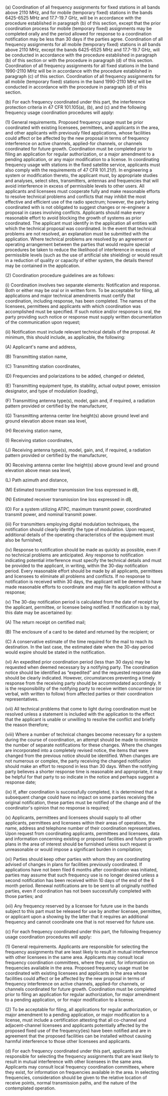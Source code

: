 (a) Coordination of all frequency assignments for fixed stations in all bands above 2110 MHz, and for mobile (temporary fixed) stations in the bands 6425-6525 MHz and 17.7-19.7 GHz, will be in accordance with the procedure established in paragraph (b) of this section, except that the prior coordination process for mobile (temporary fixed) assignments may be completed orally and the period allowed for response to a coordination notification may be less than 30 days if the parties agree. Coordination of all frequency assignments for all mobile (temporary fixed) stations in all bands above 2110 MHz, except the bands 6425-6525 MHz and 17.7-19.7 GHz, will be conducted in accordance with the procedure established in paragraph (b) of this section or with the procedure in paragraph (d) of this section. Coordination of all frequency assignments for all fixed stations in the band 1990-2110 MHz will be in accordance with the procedure established in paragraph (c) of this section. Coordination of all frequency assignments for all mobile (temporary fixed) stations in the band 1990-2110 MHz will be conducted in accordance with the procedure in paragraph (d) of this section.

(b) For each frequency coordinated under this part, the interference protection criteria in 47 CFR 101.105(a), (b), and (c) and the following frequency usage coordination procedures will apply:

(1) General requirements. Proposed frequency usage must be prior coordinated with existing licensees, permittees, and applicants in the area, and other applicants with previously filed applications, whose facilities could affect or be affected by the new proposal in terms of frequency interference on active channels, applied-for channels, or channels coordinated for future growth. Coordination must be completed prior to filing an application for regular authorization, or a major amendment to a pending application, or any major modification to a license. In coordinating frequency usage with stations in the fixed satellite service, applicants must also comply with the requirements of 47 CFR 101.21(f). In engineering a system or modification thereto, the applicant must, by appropriate studies and analyses, select sites, transmitters, antennas and frequencies that will avoid interference in excess of permissible levels to other users. All applicants and licensees must cooperate fully and make reasonable efforts to resolve technical problems and conflicts that may inhibit the most effective and efficient use of the radio spectrum; however, the party being coordinated with is not obligated to suggest changes or re-engineer a proposal in cases involving conflicts. Applicants should make every reasonable effort to avoid blocking the growth of systems as prior coordinated. The applicant must identify in the application all entities with which the technical proposal was coordinated. In the event that technical problems are not resolved, an explanation must be submitted with the application. Where technical problems are resolved by an agreement or operating arrangement between the parties that would require special procedures be taken to reduce the likelihood of interference in excess of permissible levels (such as the use of artificial site shielding) or would result in a reduction of quality or capacity of either system, the details thereof may be contained in the application.

(2) Coordination procedure guidelines are as follows:

(i) Coordination involves two separate elements: Notification and response. Both or either may be oral or in written form. To be acceptable for filing, all applications and major technical amendments must certify that coordination, including response, has been completed. The names of the licensees, permittees and applicants with which coordination was accomplished must be specified. If such notice and/or response is oral, the party providing such notice or response must supply written documentation of the communication upon request;

(ii) Notification must include relevant technical details of the proposal. At minimum, this should include, as applicable, the following:

(A) Applicant's name and address,

(B) Transmitting station name,

(C) Transmitting station coordinates,

(D) Frequencies and polarizations to be added, changed or deleted,

(E) Transmitting equipment type, its stability, actual output power, emission designator, and type of modulation (loading),

(F) Transmitting antenna type(s), model, gain and, if required, a radiation pattern provided or certified by the manufacturer,

(G) Transmitting antenna center line height(s) above ground level and ground elevation above mean sea level,

(H) Receiving station name,

(I) Receiving station coordinates,

(J) Receiving antenna type(s), model, gain, and, if required, a radiation pattern provided or certified by the manufacturer,

(K) Receiving antenna center line height(s) above ground level and ground elevation above mean sea level,

(L) Path azimuth and distance,

(M) Estimated transmitter transmission line loss expressed in dB,

(N) Estimated receiver transmission line loss expressed in dB,

(O) For a system utilizing ATPC, maximum transmit power, coordinated transmit power, and nominal transmit power.
              

(iii) For transmitters employing digital modulation techniques, the notification should clearly identify the type of modulation. Upon request, additional details of the operating characteristics of the equipment must also be furnished;

(iv) Response to notification should be made as quickly as possible, even if no technical problems are anticipated. Any response to notification indicating potential interference must specify the technical details and must be provided to the applicant, in writing, within the 30-day notification period. Every reasonable effort should be made by all applicants, permittees and licensees to eliminate all problems and conflicts. If no response to notification is received within 30 days, the applicant will be deemed to have made reasonable efforts to coordinate and may file its application without a response;

(v) The 30-day notification period is calculated from the date of receipt by the applicant, permittee, or licensee being notified. If notification is by mail, this date may be ascertained by:

(A) The return receipt on certified mail;

(B) The enclosure of a card to be dated and returned by the recipient; or

(C) A conservative estimate of the time required for the mail to reach its destination. In the last case, the estimated date when the 30-day period would expire should be stated in the notification.

(vi) An expedited prior coordination period (less than 30 days) may be requested when deemed necessary by a notifying party. The coordination notice should be identified as “expedited” and the requested response date should be clearly indicated. However, circumstances preventing a timely response from the receiving party should be accommodated accordingly. It is the responsibility of the notifying party to receive written concurrence (or verbal, with written to follow) from affected parties or their coordination representatives.

(vii) All technical problems that come to light during coordination must be resolved unless a statement is included with the application to the effect that the applicant is unable or unwilling to resolve the conflict and briefly the reason therefore;

(viii) Where a number of technical changes become necessary for a system during the course of coordination, an attempt should be made to minimize the number of separate notifications for these changes. Where the changes are incorporated into a completely revised notice, the items that were changed from the previous notice should be identified. When changes are not numerous or complex, the party receiving the changed notification should make an effort to respond in less than 30 days. When the notifying party believes a shorter response time is reasonable and appropriate, it may be helpful for that party to so indicate in the notice and perhaps suggest a response date;

(ix) If, after coordination is successfully completed, it is determined that a subsequent change could have no impact on some parties receiving the original notification, these parties must be notified of the change and of the coordinator's opinion that no response is required;

(x) Applicants, permittees and licensees should supply to all other applicants, permittees and licensees within their areas of operations, the name, address and telephone number of their coordination representatives. Upon request from coordinating applicants, permittees and licensees, data and information concerning existing or proposed facilities and future growth plans in the area of interest should be furnished unless such request is unreasonable or would impose a significant burden in compilation;

(xi) Parties should keep other parties with whom they are coordinating advised of changes in plans for facilities previously coordinated. If applications have not been filed 6 months after coordination was initiated, parties may assume that such frequency use is no longer desired unless a second notification has been received within 10 days of the end of the 6 month period. Renewal notifications are to be sent to all originally notified parties, even if coordination has not been successfully completed with those parties; and

(xii) Any frequency reserved by a licensee for future use in the bands subject to this part must be released for use by another licensee, permittee, or applicant upon a showing by the latter that it requires an additional frequency and cannot coordinate one that is not reserved for future use.

(c) For each frequency coordinated under this part, the following frequency usage coordination procedures will apply:

(1) General requirements. Applicants are responsible for selecting the frequency assignments that are least likely to result in mutual interference with other licensees in the same area. Applicants may consult local frequency coordination committees, where they exist, for information on frequencies available in the area. Proposed frequency usage must be coordinated with existing licensees and applicants in the area whose facilities could affect or be affected by the new proposal in terms of frequency interference on active channels, applied-for channels, or channels coordinated for future growth. Coordination must be completed prior to filing an application for regular authorization, for major amendment to a pending application, or for major modification to a license.

(2) To be acceptable for filing, all applications for regular authorization, or major amendment to a pending application, or major modification to a license, must include a certification attesting that all co-channel and adjacent-channel licensees and applicants potentially affected by the proposed fixed use of the frequency(ies) have been notified and are in agreement that the proposed facilities can be installed without causing harmful interference to those other licensees and applicants.

(d) For each frequency coordinated under this part, applicants are responsible for selecting the frequency assignments that are least likely to result in mutual interference with other licensees in the same area. Applicants may consult local frequency coordination committees, where they exist, for information on frequencies available in the area. In selecting frequencies, consideration should be given to the relative location of receive points, normal transmission paths, and the nature of the contemplated operation.

